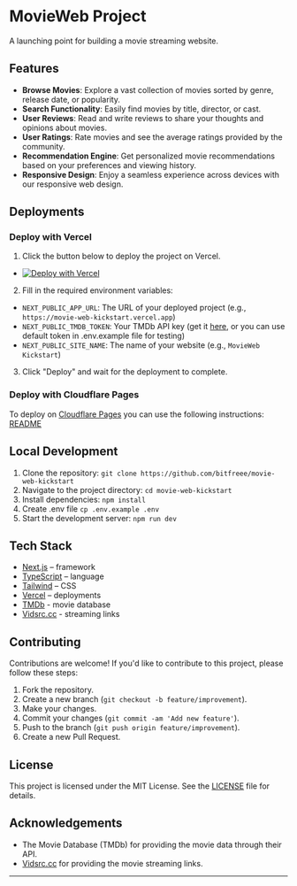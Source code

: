 # MovieWeb  Project

A launching point for building a movie streaming website.

## Features

- **Browse Movies**: Explore a vast collection of movies sorted by genre, release date, or popularity.
- **Search Functionality**: Easily find movies by title, director, or cast.
- **User Reviews**: Read and write reviews to share your thoughts and opinions about movies.
- **User Ratings**: Rate movies and see the average ratings provided by the community.
- **Recommendation Engine**: Get personalized movie recommendations based on your preferences and viewing history.
- **Responsive Design**: Enjoy a seamless experience across devices with our responsive web design.

## Deployments
### Deploy with Vercel
1. Click the button below to deploy the project on Vercel.

- [![Deploy with Vercel](https://vercel.com/button)](https://vercel.com/new/clone?repository-url=https%3A%2F%2Fgithub.com%2Fbitfreee%2Fmovie-web-kickstart&env=NEXT_PUBLIC_APP_URL,NEXT_PUBLIC_TMDB_TOKEN,NEXT_PUBLIC_SITE_NAME) 
2. Fill in the required environment variables:
- `NEXT_PUBLIC_APP_URL`: The URL of your deployed project (e.g., `https://movie-web-kickstart.vercel.app`)
- `NEXT_PUBLIC_TMDB_TOKEN`: Your TMDb API key (get it [here](https://www.themoviedb.org/documentation/api), or you can use default token in .env.example file for testing)
- `NEXT_PUBLIC_SITE_NAME`: The name of your website (e.g., `MovieWeb Kickstart`)

3. Click "Deploy" and wait for the deployment to complete.

### Deploy with Cloudflare Pages
To deploy on [Cloudflare Pages](https://pages.cloudflare.com/) you can use the following instructions:
[README](https://github.com/cloudflare/next-on-pages/tree/main/packages/next-on-pages)

## Local Development

1. Clone the repository: `git clone https://github.com/bitfreee/movie-web-kickstart`
2. Navigate to the project directory: `cd movie-web-kickstart`
3. Install dependencies: `npm install`
4. Create .env file `cp .env.example .env`
4. Start the development server: `npm run dev`

## Tech Stack

- [Next.js](https://nextjs.org/) – framework
- [TypeScript](https://www.typescriptlang.org/) – language
- [Tailwind](https://tailwindcss.com/) – CSS
- [Vercel](https://vercel.com/) – deployments
- [TMDb](https://www.themoviedb.org/) - movie database
- [Vidsrc.cc](https://vidsrc.cc) - streaming links

## Contributing

Contributions are welcome! If you'd like to contribute to this project, please follow these steps:

1. Fork the repository.
2. Create a new branch (`git checkout -b feature/improvement`).
3. Make your changes.
4. Commit your changes (`git commit -am 'Add new feature'`).
5. Push to the branch (`git push origin feature/improvement`).
6. Create a new Pull Request.

## License

This project is licensed under the MIT License. See the [LICENSE](LICENSE) file for details.

## Acknowledgements

- The Movie Database (TMDb) for providing the movie data through their API.
- [Vidsrc.cc](https://vidsrc.cc) for providing the movie streaming links.
---


